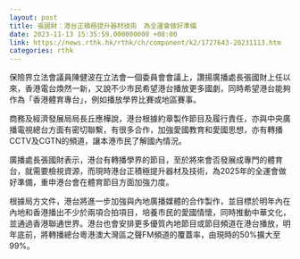 ```yaml
---
layout: post
title: 張國財：港台正積極提升器材技術　為全運會做好準備
date: 2023-11-13 15:35:59.000000000 +08:00
link: https://news.rthk.hk/rthk/ch/component/k2/1727643-20231113.htm
categories: rthk
---
```


保險界立法會議員陳健波在立法會一個委員會會議上，讚揚廣播處長張國財上任以來，香港電台煥然一新，又說不少市民希望港台播放更多國劇，同時希望港台能夠作為「香港體育專台」，例如播放學界比賽或地區賽事。

商務及經濟發展局局長丘應樺說，港台根據約章製作節目及履行責任，亦與中央廣播電視總台方面有密切聯繫，有很多合作，加強愛國教育和愛國思想，亦有轉播CCTV及CGTN的頻道，讓本港市民了解國內情況。

廣播處長張國財表示，港台有轉播學界的節目，至於將來會否發展成專門的體育台，就需要檢視資源，而現時港台正積極提升器材及技術，為2025年的全運會做好準備，重申港台會在體育節目方面加強力度。

根據局方文件，港台將進一步加強與內地廣播媒體的合作製作，並目標於明年內在內地和香港播出不少於兩項合拍項目，培養市民的愛國情懷，同時推動中華文化，並通過香港聯通世界。港台也會安排更多優質內地節目或節目頻道在港台播放，明年底前，將轉播總台粵港澳大灣區之聲FM頻道的覆蓋率，由現時的50%擴大至99%。
